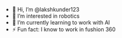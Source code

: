 - 👋 Hi, I’m @lakshkunder123
- 👀 I’m interested in robotics
- 🌱 I’m currently learning to work with AI
- ⚡ Fun fact: I know to work in fushion 360

<!---
lakshkunder123/lakshkunder123 is a ✨ special ✨ repository because its `README.md` (this file) appears on your GitHub profile.
You can click the Preview link to take a look at your changes.
--->
